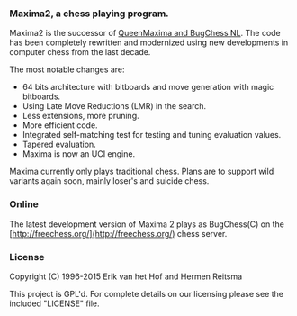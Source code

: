 ### Maxima2, a chess playing program. 

Maxima2 is the successor of [QueenMaxima and BugChess NL](http://www.github.com/hof/queenmaxima). The code has been
completely rewritten and modernized using new developments in computer chess from
the last decade.

The most notable changes are:
- 64 bits architecture with bitboards and move generation with magic bitboards.
- Using Late Move Reductions (LMR) in the search.
- Less extensions, more pruning. 
- More efficient code.
- Integrated self-matching test for testing and tuning evaluation values.
- Tapered evaluation.
- Maxima is now an UCI engine. 

Maxima currently only plays traditional chess. Plans are to support wild 
variants again soon, mainly loser's and suicide chess.

### Online 

The latest development version of Maxima 2 plays as BugChess(C) on the 
[http://freechess.org/](http://freechess.org/) chess server. 

### License

Copyright (C) 1996-2015 Erik van het Hof and Hermen Reitsma 

This project is GPL'd. For complete details on our licensing please see the 
included "LICENSE" file.
